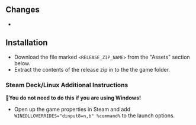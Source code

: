 ## Changes  
-
 
## Installation  
- Download the file marked `<RELEASE_ZIP_NAME>` from the "Assets" section below.  
- Extract the contents of the release zip in to the the game folder.  
  
### Steam Deck/Linux Additional Instructions
🚩**You do not need to do this if you are using Windows!**  
- Open up the game properties in Steam and add `WINEDLLOVERRIDES="dinput8=n,b" %command%` to the launch options.  
  
